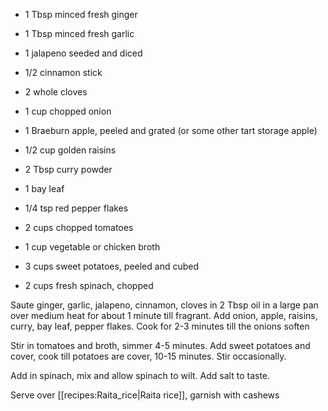 * 1 Tbsp minced fresh ginger
* 1 Tbsp minced fresh garlic
* 1 jalapeno seeded and diced
* 1/2 cinnamon stick
* 2 whole cloves
* 1 cup chopped onion
* 1 Braeburn apple, peeled and grated (or some other tart storage apple)
* 1/2 cup golden raisins
* 2 Tbsp curry powder
* 1 bay leaf
* 1/4 tsp red pepper flakes

* 2 cups chopped tomatoes
* 1 cup vegetable or chicken broth
* 3 cups sweet potatoes, peeled and cubed
* 2 cups fresh spinach, chopped

Saute ginger, garlic, jalapeno, cinnamon, cloves in 2 Tbsp oil in a large pan over medium heat for about 1 minute till fragrant.  Add onion, apple, raisins, curry, bay leaf, pepper flakes.  Cook for 2-3 minutes till the onions soften

Stir in tomatoes and broth, simmer 4-5 minutes.  Add sweet potatoes and cover, cook till potatoes are cover, 10-15 minutes.  Stir occasionally.

Add in spinach, mix and allow spinach to wilt.  Add salt to taste.

Serve over [[recipes:Raita_rice|Raita rice]], garnish with cashews 